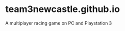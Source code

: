 team3newcastle.github.io
========================

A multiplayer racing game on PC and Playstation 3
